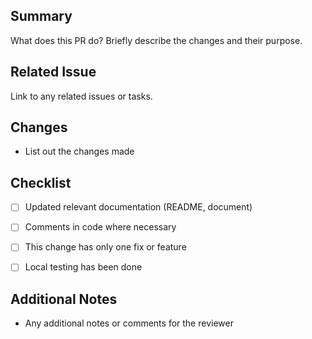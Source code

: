 
## Summary
What does this PR do? Briefly describe the changes and their purpose.

## Related Issue
 Link to any related issues or tasks. 

## Changes
  - List out the changes made


## Checklist
  - [ ] Updated relevant documentation (README, document)
  - [ ] Comments in code where necessary
  - [ ] This change has only one fix or feature
  - [ ] Local testing has been done



## Additional Notes
- Any additional notes or comments for the reviewer
